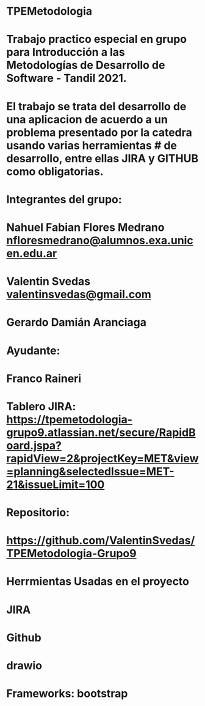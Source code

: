 # TPEMetodologia

# Trabajo practico especial en grupo para Introducción a las Metodologías de Desarrollo de Software - Tandil 2021.
#
#
# El trabajo se trata del desarrollo de una aplicacion de acuerdo a un problema presentado por la catedra usando varias herramientas # de desarrollo, entre ellas JIRA y GITHUB como obligatorias.
#
# Integrantes del grupo:
#
# Nahuel Fabian Flores Medrano  nfloresmedrano@alumnos.exa.unicen.edu.ar
# Valentin Svedas               valentinsvedas@gmail.com
# Gerardo Damián Aranciaga                
#
# Ayudante:
# Franco Raineri
#
#
# Tablero JIRA: https://tpemetodologia-grupo9.atlassian.net/secure/RapidBoard.jspa?rapidView=2&projectKey=MET&view=planning&selectedIssue=MET-21&issueLimit=100
#
# Repositorio:
# https://github.com/ValentinSvedas/TPEMetodologia-Grupo9
#
#
#
# Herrmientas Usadas en el proyecto
# JIRA
# Github
# drawio
# Frameworks: bootstrap